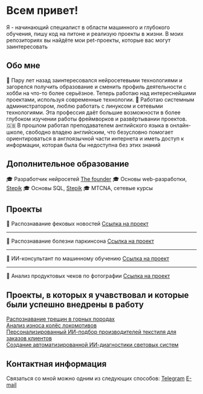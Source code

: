 # Всем привет!
Я - начинающий специалист в области машинного и глубокого обучения, пишу код на питоне и реализую проекты в жизни.
В моих репозиториях вы найдёте мои pet-проекты, которые вас могут заинтересовать

## Обо мне

🧠 Пару лет назад заинтересовался нейросетевыми технологиями и загорелся получить образование и сменить профиль деятельности с хобби на что-то более серьёзное. Теперь работаю над интереснейшими проектами, используя современные технологии.
🐧 Работаю системным администратором, люблю работать с линуксом и сетевыми технологиями. Эта профессия даёт большие возможности в более глубоком изучении работы фреймворков и развёртывании проектов.
🇬🇧 В прошлом работал преподавателем английского языка в онлайн-школе, свободно владею английским, что безусловно помогает ориентироваться в англоязычной части интернета и иметь доступ к информации, которая была бы недоступна без этих знаний


## Дополнительное образование
🎓 Разработчик нейросетей [The founder](https://academy.the-founder.ru)
🎓 Основы web-разработки, [Stepik](https://stepik.org/)
🎓 Основы SQL, [Stepik](https://stepik.org/)
🎓 MTCNA, сетевые курсы

## Проекты

🚀 Распознавание фековых новостей
[Ссылка на проект](https://github.com/AnxietySquid/fake_news_detection)

---

🚀 Распознавание болезни паркинсона
[Ссылка на проект](https://github.com/AnxietySquid/parkinsons_detection)

---

🚀 ИИ-консультант по машинному обучению
[Ссылка на проект](https://academy.the-founder.ru/)

---
🚀  Анализ продуктовых чеков по фотографии
[Ссылка на проект](https://github.com/AnxietySquid/receipt_recognition)

## Проекты, в которых я учавствовал и которые были успешно  внедрены в работу

[Распознавание трещин в  горных породах](https://ai-hunter.ru/endoscope)  
[Анализ износа колёс локомотивов](https://ai-hunter.ru/iznoskoles)  
[Персонализированный ИИ-подбор производителей текстиля для заказов клиентов](https://ai-hunter.ru/niitst)  
[Создание автоматизированной ИИ-диагностики световых систем](https://ai-hunter.ru/unilait)

## Контактная информация
Связаться со мной можно одним из следующих способов:
[Telegram](https://t.me/anxiety_squid)
[E-mail](anxietysquid@yandex.ru)
